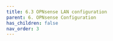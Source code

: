 ```yaml
---
title: 6.3 OPNsense LAN configuration
parent: 6. OPNsense Configuration
has_children: false
nav_order: 3
---
```

